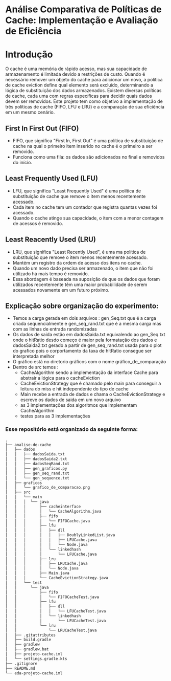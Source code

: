 # Análise Comparativa de Políticas de Cache: Implementação e Avaliação de Eficiência

# Introdução
O cache é uma memória de rápido acesso, mas sua capacidade de armazenamento é limitada devido a restrições de custo. Quando é necessário remover um objeto do cache para adicionar um novo, a política de cache eviction define qual elemento será excluído, determinando a lógica de substituição dos dados armazenados.
Existem diversas políticas de cache, cada uma com regras específicas para decidir quais dados devem ser removidos. Este projeto tem como objetivo a implementação de três políticas de cache (FIFO, LFU e LRU) e a comparação de sua eficiência em um mesmo cenário.

## First In First Out (FIFO)
- FIFO, que significa "First In, First Out"  é uma política de substituição de cache na qual o primeiro item inserido no cache é o primeiro a ser removido.
- Funciona como uma fila: os dados são adicionados no final e removidos do início.

## Least Frequently Used (LFU)
- LFU, que significa "Least Frequently Used" é uma política de substituição de cache que remove o item menos recentemente acessado.
- Cada item no cache tem um contador que registra quantas vezes foi acessado.
- Quando o cache atinge sua capacidade, o item com a menor contagem de acessos é removido.

## Least Reacently Used (LRU)
- LRU, que significa "Least Recently Used", é uma ma política de substituição que remove o item menos recentemente acessado.
- Mantém um registro da ordem de acesso dos itens no cache.
- Quando um novo dado precisa ser armazenado, o item que não foi utilizado há mais tempo é removido.
- Essa abordagem é baseada na suposição de que os dados que foram utilizados recentemente têm uma maior probabilidade de serem acessados novamente em um futuro próximo.

## Explicação sobre organização do experimento:
- Temos a carga gerada em dois arquivos : gen_Seq.txt que é a carga criada sequencialmente e gen_seq_rand.txt que é a mesma carga mas com as linhas de entrada randomizadas
- Os dados de saida estão em dadosSaida.txt equivalendo ao gen_Seq.txt onde o hitRatio desdo começo é maior pela formatação dos dados e dadosSaida2.txt gerado a partir de  gen_seq_rand.txt usada para o plot do grafico pois o corportamento da taxa de hitRatio consegue ser interpretada melhor
- O gráfico está no diretorio gráficos com o nome gráfico_de_comparação
- Dentro de src temos :
  - CacheAlgorithm sendo a implementação da interface Cache para abstrair a lógica para o cacheEviction 
  - CacheEvictionStrategy que é chamado pelo main para conseguir a leitura do miss e hit independente do tipo de cache
  - Main recebe a entrada de dados e chama o CacheEvictionStrategy e escreve os dados de saida em um novo arquivo
  - as 3 implementações dos algoritmos que implementam CacheAlgorithm
  - testes para as 3 implementações
  
### Esse repositório está organizado da seguinte forma:
```txt
.
├── analise-de-cache
│   ├── dados
│   │   ├── dadosSaida.txt
│   │   ├── dadosSaida2.txt
│   │   ├── dadosSeqRand.txt
│   │   ├── gen_graficos.py
│   │   ├── gen_seq_rand.txt
│   │   └── gen_sequence.txt
│   ├── graficos
│   │   └── grafico_de_comparacao.png
│   ├── src
│   │   └── main
│   │   │  └── java
│   │   │      ├── cacheinterface
│   │   │      │   └── CacheAlgorithm.java
│   │   │      ├── fifo
│   │   │      │   └── FIFOCache.java
│   │   │      ├── lfu
│   │   │      │   ├── dll
│   │   │      │   │   ├── DoublyLinkedList.java
│   │   │      │   │   ├── LFUCache.java
│   │   │      │   │   └── Node.java
│   │   │      │   └── linkedhash
│   │   │      │       └── LFUCache.java
│   │   │      ├── lru
│   │   │      │   ├── LRUCache.java
│   │   │      │   └── Node.java
│   │   │      ├── Main.java
│   │   │      └── CacheEvictionStrategy.java
│   │   └── test
│   │      └── java
│   │          ├── fifo
│   │          │   └── FIFOCacheTest.java
│   │          ├── lfu
│   │          │   ├── dll
│   │          │   │   └── LFUCacheTest.java
│   │          │   └── linkedhash
│   │          │       └── LFUCacheTest.java
│   │          └── lru
│   │              └── LRUCacheTest.java
│   ├── .gitattributes
│   ├── build.gradle
│   ├── gradlew
│   ├── gradlew.bat
│   ├── projeto-cache.iml
│   └── settings.gradle.kts
├── .gitignore
├── README.md
└── eda-projeto-cache.iml
```
